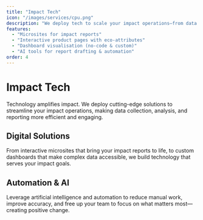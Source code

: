```yaml
---
title: "Impact Tech"
icon: "/images/services/cpu.png"
description: "We deploy tech to scale your impact operations—from data collection to reporting to stakeholder engagement."
features:
  - "Microsites for impact reports"
  - "Interactive product pages with eco-attributes"
  - "Dashboard visualisation (no-code & custom)"
  - "AI tools for report drafting & automation"
order: 4
---
```


# Impact Tech

Technology amplifies impact. We deploy cutting-edge solutions to streamline your impact operations, making data collection, analysis, and reporting more efficient and engaging.

## Digital Solutions

From interactive microsites that bring your impact reports to life, to custom dashboards that make complex data accessible, we build technology that serves your impact goals.

## Automation & AI

Leverage artificial intelligence and automation to reduce manual work, improve accuracy, and free up your team to focus on what matters most—creating positive change.